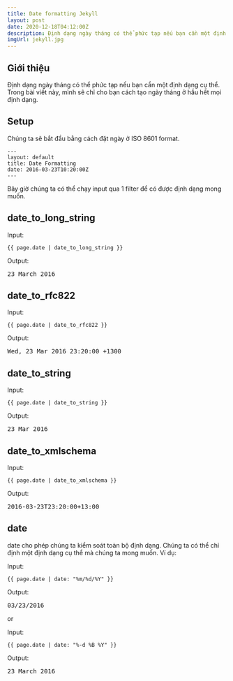 ```yaml
---
title: Date formatting Jekyll
layout: post
date: 2020-12-18T04:12:00Z
description: Định dạng ngày tháng có thể phức tạp nếu bạn cần một định dạng cụ thể. Trong bài viết này, mình sẽ chỉ cho bạn cách tạo ngày tháng ở hầu hết mọi định dạng.
imgUrl: jekyll.jpg
---
```

## Giới thiệu
Định dạng ngày tháng có thể phức tạp nếu bạn cần một định dạng cụ thể. Trong bài viết này, mình sẽ chỉ cho bạn cách tạo ngày tháng ở hầu hết mọi định dạng.

## Setup
Chúng ta sẽ bắt đầu bằng cách đặt ngày ở ISO 8601 format.
<pre class='highlight'>
<code>---
layout: default
title: Date Formatting
date: 2016-03-23T10:20:00Z
---</code>
</pre>
Bây giờ chúng ta có thể chạy input qua 1 filter để có được định dạng mong muốn.

## date_to_long_string
Input:
<pre class='highlight'><code>&#123;&#123; page.date | date_to_long_string &#125;&#125;</code></pre>
Output:
<pre class='highlight'>23 March 2016</pre>

## date_to_rfc822
Input:
<pre class='highlight'><code>&#123;&#123; page.date | date_to_rfc822 &#125;&#125;</code></pre>
Output:
<pre class='highlight'>Wed, 23 Mar 2016 23:20:00 +1300</pre>

## date_to_string
Input:
<pre class='highlight'><code>&#123;&#123; page.date | date_to_string &#125;&#125;</code></pre>
Output:
<pre class='highlight'>23 Mar 2016</pre>

## date_to_xmlschema
Input:
<pre class='highlight'><code>&#123;&#123; page.date | date_to_xmlschema &#125;&#125;</code></pre>
Output:
<pre class='highlight'>2016-03-23T23:20:00+13:00</pre>

## date
<span class ='highlight'>date</span> cho phép chúng ta kiểm soát toàn bộ định dạng. Chúng ta có thể chỉ định một định dạng cụ thể mà chúng ta mong muốn. Ví dụ:

Input:
<pre class='highlight'><code>&#123;&#123; page.date | date: "%m/%d/%Y" &#125;&#125;</code></pre>
Output:
<pre class='highlight'>03/23/2016</pre>
or

Input:
<pre class='highlight'><code>&#123;&#123; page.date | date: "%-d %B %Y" &#125;&#125;</code></pre>
Output:
<pre class='highlight'>23 March 2016</pre>


